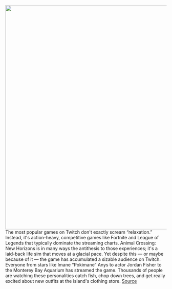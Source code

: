 <img src='https://cdn.vox-cdn.com/thumbor/c2FaalnEigusn5Mh2ZIx8OS2gVo=/0x0:1920x1080/1200x800/filters:focal(807x387:1113x693)/cdn.vox-cdn.com/uploads/chorus_image/image/66615245/Switch_ACNH_ND0220_screen_05_copy.0.jpg' width='700px' /><br/>
The most popular games on Twitch don't exactly scream “relaxation.” Instead, it's action-heavy, competitive games like Fortnite and League of Legends that typically dominate the streaming charts. Animal Crossing: New Horizons is in many ways the antithesis to those experiences; it's a laid-back life sim that moves at a glacial pace. Yet despite this — or maybe because of it — the game has accumulated a sizable audience on Twitch. Everyone from stars like Imane “Pokimane” Anys to actor Jordan Fisher to the Monterey Bay Aquarium has streamed the game. Thousands of people are watching these personalities catch fish, chop down trees, and get really excited about new outfits at the island's clothing store.
<a href='https://www.theverge.com/2020/4/7/21210219/animal-crossing-new-horizons-twitch-streaming'> Source <a/>